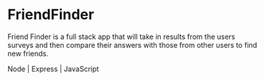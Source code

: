 # FriendFinder

Friend Finder is a full stack app that will take in results from the users surveys and then compare their answers with those from other users to find new friends.

 Node | Express | JavaScript
